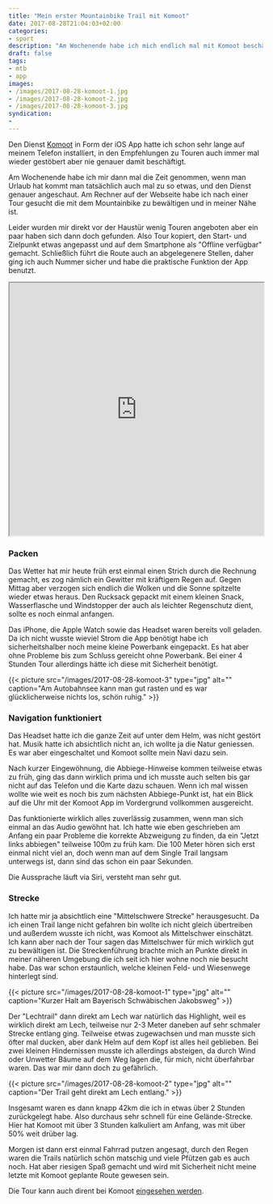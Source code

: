 ```yaml
---
title: "Mein erster Mountainbike Trail mit Komoot"
date: 2017-08-28T21:04:03+02:00
categories:
- sport
description: "Am Wochenende habe ich mich endlich mal mit Komoot beschäftigt und war heute mit dem Mountainbike auf einer geplanten Tour unterwegs."
draft: false
tags:
- mtb
- app
images:
- /images/2017-08-28-komoot-1.jpg
- /images/2017-08-28-komoot-2.jpg
- /images/2017-08-28-komoot-3.jpg
syndication:
-
---
```


Den Dienst [Komoot](https://www.komoot.de) in Form der iOS App hatte ich schon sehr lange auf meinem Telefon installiert, in den Empfehlungen zu Touren auch immer mal wieder gestöbert aber nie genauer damit beschäftigt.

Am Wochenende habe ich mir dann mal die Zeit genommen, wenn man Urlaub hat kommt man tatsächlich auch mal zu so etwas, und den Dienst genauer angeschaut. Am Rechner auf der Webseite habe ich nach einer Tour gesucht die mit dem Mountainbike zu bewältigen und in meiner Nähe ist.

Leider wurden mir direkt vor der Haustür wenig Touren angeboten aber ein paar haben sich dann doch gefunden. Also Tour kopiert, den Start- und Zielpunkt etwas angepasst und auf dem Smartphone als "Offline verfügbar" gemacht. Schließlich führt die Route auch an abgelegenere Stellen, daher ging ich auch Nummer sicher und habe die praktische Funktion der App benutzt.

<iframe style="padding:0;margin:0 auto;display:block;max-width:100%;" src="https://runalyze.com/shared/1lccp?mode=iframe&utm_medium=referral&utm_source=iframe" width="600" height="500"></iframe>

### Packen

Das Wetter hat mir heute früh erst einmal einen Strich durch die Rechnung gemacht, es zog nämlich ein Gewitter mit kräftigem Regen auf. Gegen Mittag aber verzogen sich endlich die Wolken und die Sonne spitzelte wieder etwas heraus. Den Rucksack gepackt mit einem kleinen Snack, Wasserflasche und Windstopper der auch als leichter Regenschutz dient, sollte es noch einmal anfangen.

Das iPhone, die Apple Watch sowie das Headset waren bereits voll geladen. Da ich nicht wusste wieviel Strom die App benötigt habe ich sicherheitshalber noch meine kleine Powerbank eingepackt. Es hat aber ohne Probleme bis zum Schluss gereicht ohne Powerbank. Bei einer 4 Stunden Tour allerdings hätte ich diese mit Sicherheit benötigt.

{{< picture src="/images/2017-08-28-komoot-3" type="jpg" alt="" caption="Am Autobahnsee kann man gut rasten und es war glücklicherweise nichts los, schön ruhig." >}}

### Navigation funktioniert

Das Headset hatte ich die ganze Zeit auf unter dem Helm, was nicht gestört hat. Musik hatte ich absichtlich nicht an, ich wollte ja die Natur geniessen. Es war aber eingeschaltet und Komoot sollte mein Navi dazu sein.

Nach kurzer Eingewöhnung, die Abbiege-Hinweise kommen teilweise etwas zu früh, ging das dann wirklich prima und ich musste auch selten bis gar nicht auf das Telefon und die Karte dazu schauen. Wenn ich mal wissen wollte wie weit es noch bis zum nächsten Abbiege-Punkt ist, hat ein Blick auf die Uhr mit der Komoot App im Vordergrund vollkommen ausgereicht.

Das funktionierte wirklich alles zuverlässig zusammen, wenn man sich einmal an das Audio gewöhnt hat. Ich hatte wie eben geschrieben am Anfang ein paar Probleme die korrekte Abzweigung zu finden, da ein "Jetzt links abbiegen" teilweise 100m zu früh kam. Die 100 Meter hören sich erst einmal nicht viel an, doch wenn man auf dem Single Trail langsam unterwegs ist, dann sind das schon ein paar Sekunden.

Die Aussprache läuft via Siri, versteht man sehr gut.

### Strecke

Ich hatte mir ja absichtlich eine "Mittelschwere Strecke" herausgesucht. Da ich einen Trail lange nicht gefahren bin wollte ich nicht gleich übertreiben und außerdem wusste ich nicht, was Komoot als Mittelschwer einschätzt. Ich kann aber nach der Tour sagen das Mittelschwer für mich wirklich gut zu bewältigen ist. Die Streckenführung brachte mich an Punkte direkt in meiner näheren Umgebung die ich seit ich hier wohne noch nie besucht habe. Das war schon erstaunlich, welche kleinen Feld- und Wiesenwege hinterlegt sind.

{{< picture src="/images/2017-08-28-komoot-1" type="jpg" alt="" caption="Kurzer Halt am Bayerisch Schwäbischen Jakobsweg" >}}

Der "Lechtrail" dann direkt am Lech war natürlich das Highlight, weil es wirklich direkt am Lech, teilweise nur 2-3 Meter daneben auf sehr schmaler Strecke entlang ging. Teilweise etwas zugewachsen und man musste sich öfter mal ducken, aber dank Helm auf dem Kopf ist alles heil geblieben. Bei zwei kleinen Hindernissen musste ich allerdings absteigen, da durch Wind oder Unwetter Bäume auf dem Weg lagen die, für mich, nicht überfahrbar waren. Das war mir dann doch zu gefährlich.

{{< picture src="/images/2017-08-28-komoot-2" type="jpg" alt="" caption="Der Trail geht direkt am Lech entlang." >}}

Insgesamt waren es dann knapp 42km die ich in etwas über 2 Stunden zurückgelegt habe. Also durchaus sehr schnell für eine Gelände-Strecke. Hier hat Komoot mit über 3 Stunden kalkuliert am Anfang, was mit über 50% weit drüber lag.

Morgen ist dann erst einmal Fahrrad putzen angesagt, durch den Regen waren die Trails natürlich schön matschig und viele Pfützen gab es auch noch. Hat aber riesigen Spaß gemacht und wird mit Sicherheit nicht meine letzte mit Komoot geplante Route gewesen sein.

Die Tour kann auch dirent bei Komoot [eingesehen werden](https://www.komoot.de/tour/22129439?ref=wta).